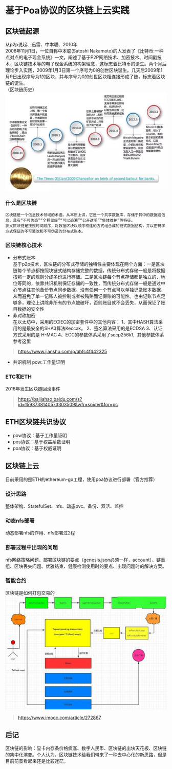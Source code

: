 # 基于Poa协议的区块链上云实践
## 区块链起源
从p2p说起、迅雷、中本聪、2010年   
    2008年11月1日，一位自称中本聪(Satoshi Nakamoto)的人发表了《比特币:一种点对点的电子现金系统》一文，阐述了基于P2P网络技术、加密技术、时间戳技术、区块链技术等的电子现金系统的构架理念，这标志着比特币的诞生。两个月后理论步入实践，2009年1月3日第一个序号为0的创世区块诞生。几天后2009年1月9日出现序号为1的区块，并与序号为0的创世区块相连接形成了链，标志着区块链的诞生。    
（区块链历史）
![区块链](./resource/eth_history.jpg)
### 什么是区块链
    区块链是一个信息技术领域的术语。从本质上讲，它是一个共享数据库，存储于其中的数据或信息，具有“不可伪造”“全程留痕”“可以追溯”“公开透明”“集体维护”等特征。
    狭义区块链是按照时间顺序，将数据区块以顺序相连的方式组合成的链式数据结构，并以密码学方式保证的不可篡改和不可伪造的分布式账本。
### 区块链核心技术
+ 分布式账本    
基于p2p技术，区块链的分布式存储的独特性主要体现在两个方面：一是区块链每个节点都按照块链式结构存储完整的数据，传统分布式存储一般是将数据按照一定的规则分成多份进行存储。二是区块链每个节点存储都是独立的、地位等同的，依靠共识机制保证存储的一致性，而传统分布式存储一般是通过中心节点往其他备份节点同步数据。没有任何一个节点可以单独记录账本数据，从而避免了单一记账人被控制或者被贿赂而记假账的可能性。也由记账节点足够多，理论上讲除非所有的节点被破坏，否则账目就不会丢失，从而保证了账目数据的安全性
+ 非对称加密    
在以太坊中，采用的ECIEC的加密套件中的其他内容：
1、其中HASH算法采用的是最安全的SHA3算法Keccak。
2、签名算法采用的是ECDSA
3、认证方式采用的是 H-MAC
4、ECC的参数体系采用了secp256k1,  其他参数体系参考这里
> https://www.jianshu.com/p/abfc4f442325
+ 共识机制
pow:工作量证明
### ETC和ETH
2016年发生区块链回滚事件
> https://baijiahao.baidu.com/s?id=1593738140573303509&wfr=spider&for=pc
## ETH区块链共识协议
+ pow协议：基于工作量证明
+ pos协议：基于权益系数证明
+ poa协议：基于权威证明
## 区块链上云
目前采用的是ETH的ethereum-go工程，使用poa协议进行部署（官方推荐）
### 设计思路
整体架构、StatefulSet、nfs、动态pvc、备份、双活、监控
### 动态nfs部署
动态部署nfs的作用、nfs部署过2程
### 部署过程中出现的问题
nfs网络策略问题、部署区块链的要点（genesis.json必须一样，account）、链重组、区块丢失问题、优雅结束、健康检测使用时的要点、出现问题时的解决方案。
### 智能合约
区块链是如何打包交易的
![交易流程](./resource/eth-tx-proccess.jpeg)
> https://www.imooc.com/article/272867

## 后记
区块链的影响：显卡内存条价格疯涨、数字人民币、区块链的出块天花板、区块链的集中化演变。个人认为，区块链技术给我们带来了一种去中心化的新思路，但是目前前景看起来还是比较迷茫。